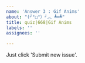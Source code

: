 ```yaml
---
name: 'Answer 3 : Gif Anims'
about: "(╯°□°）╯︵ ┻━┻"
title: quiz|668|Gif Anims
labels: ''
assignees: ''

---
```


Just click 'Submit new issue'.
